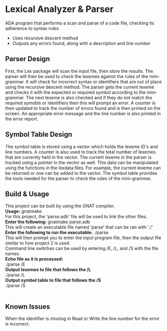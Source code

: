 # Lexical Analyzer & Parser
ADA program that performs a scan and parse of a code file, checking its adherence to syntax rules<br/>
- Uses recursive descent method
- Outputs any errors found, along with a description and line number
## Parser Design
First, the Lex package will scan the input file, then store the results.
The parser will then be used to check the lexemes against the rules of the mini-grammar.
It will check for incorrect syntax or identifiers that are out of place using the
recursive descent method. The parser gets the current lexeme and checks it with the
expected or required symbol according to the mini-grammar. The next lexeme is also
checked and if they do not match the required symobls or identifiers then this will prompt
an error. A counter is then updated to track the number of errors found and is then
printed on the screen. An appropriate error message and the line number is also printed in
the error report.
## Symbol Table Design
The symbol table is stored using a vector which holds the lexeme ID's and line numbers.
A counter is also used to track the total number of lexemes that are currently held in
the vector. The current lexeme in the parser is tracked using a pointer in the vector
as well. This data can be manipulated using the functions in the lexdata files.
For example, the current lexeme can be returned or one can be added to the vector.
The symbol table provides the tools needed for the parser to check the rules of the
mini-grammar.
## Build & Usage
This project can be built by using the GNAT compiler.<br>
**Usage:** gnatmake <filename><br>
For this project, the 'parse.adb' file will be used to link the other files.<br>
**Enter the following:** gnatmake parse.adb<br>
This will create an executable file named 'parse' that can be ran with './'<br>
**Enter the following to run the executable:** ./parse<br>
This will then prompt you to enter the input program file, then the output file
similar to how project 2 is used.
<br>
Command line switches can be used by entering /E, /L, and /S with the file names.<br>
**Echo file as it is processed:**<br>
 ./parse <InputFile> <OutputFile> /E<br>
**Output lexemes to file that follows the /L**<br>
 ./parse <InputFile> <OutputFile> /L <OutputLexFile><br>
**Output symbol table to file that follows the /S**<br>
 ./parse <InputFile> <OutputFile> /S <OutputSymFile><br>
 <br>
## Known Issues
When the identifier is missing in Read or Write the line number for the error is incorrect.
